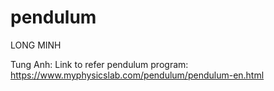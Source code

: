 # pendulum
LONG MINH 

Tung Anh:
Link to refer pendulum program:
https://www.myphysicslab.com/pendulum/pendulum-en.html
